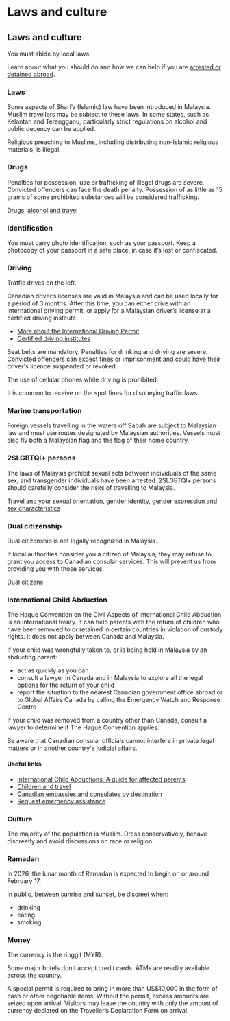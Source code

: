 # Laws and culture

## Laws and culture

You must abide by local laws.

Learn about what you should do and how we can help if you are [arrested or detained abroad](http://travel.gc.ca/assistance/emergency-info/arrest-detention).

### Laws

Some aspects of Shari’a (Islamic) law have been introduced in Malaysia. Muslim travellers may be subject to these laws. In some states, such as Kelantan and Terengganu, particularly strict regulations on alcohol and public decency can be applied.

Religious preaching to Muslims, including distributing non-Islamic religious materials, is illegal.

### Drugs

Penalties for possession, use or trafficking of illegal drugs are severe. Convicted offenders can face the death penalty. Possession of as little as 15 grams of some prohibited substances will be considered trafficking.

[Drugs, alcohol and travel](https://travel.gc.ca/travelling/health-safety/drugs)

### Identification

You must carry photo identification, such as your passport. Keep a photocopy of your passport in a safe place, in case it’s lost or confiscated.

### Driving

Traffic drives on the left.

Canadian driver’s licenses are valid in Malaysia and can be used locally for a period of 3 months. After this time, you can either drive with an international driving permit, or apply for a Malaysian driver’s license at a certified driving institute.

* [More about the International Driving Permit](https://travel.gc.ca/travelling/documents/international-driving-permit)
* [Certified driving institutes](https://www.jpj.gov.my/en/web/main-site/kuala-lumpur-memandu)

Seat belts are mandatory. Penalties for drinking and driving are severe. Convicted offenders can expect fines or imprisonment and could have their driver's licence suspended or revoked.

The use of cellular phones while driving is prohibited.

It is common to receive on the spot fines for disobeying traffic laws.

### Marine transportation

Foreign vessels travelling in the waters off Sabah are subject to Malaysian law and must use routes designated by Malaysian authorities. Vessels must also fly both a Malaysian flag and the flag of their home country.

### 2SLGBTQI+ persons

The laws of Malaysia prohibit sexual acts between individuals of the same sex, and transgender individuals have been arrested. 2SLGBTQI+ persons should carefully consider the risks of travelling to Malaysia.

[Travel and your sexual orientation, gender identity, gender expression and sex characteristics](https://travel.gc.ca/travelling/health-safety/lgbt-travel)

### Dual citizenship

Dual citizenship is not legally recognized in Malaysia.

If local authorities consider you a citizen of Malaysia, they may refuse to grant you access to Canadian consular services. This will prevent us from providing you with those services.

[Dual citizens](https://travel.gc.ca/travelling/documents/dual-citizenship)

### International Child Abduction

The Hague Convention on the Civil Aspects of International Child Abduction is an international treaty. It can help parents with the return of children who have been removed to or retained in certain countries in violation of custody rights. It does not apply between Canada and Malaysia.

If your child was wrongfully taken to, or is being held in Malaysia by an abducting parent:

* act as quickly as you can
* consult a lawyer in Canada and in Malaysia to explore all the legal options for the return of your child
* report the situation to the nearest Canadian government office abroad or to Global Affairs Canada by calling the Emergency Watch and Response Centre

If your child was removed from a country other than Canada, consult a lawyer to determine if The Hague Convention applies.

Be aware that Canadian consular officials cannot interfere in private legal matters or in another country's judicial affairs.

#### Useful links

* [International Child Abductions: A guide for affected parents](https://travel.gc.ca/travelling/publications/international-child-abductions)
* [Children and travel](https://travel.gc.ca/travelling/children)
* [Canadian embassies and consulates by destination](https://travel.gc.ca/assistance/embassies-consulates)
* [Request emergency assistance](https://travel.gc.ca/assistance/emergency-assistance)

### Culture

The majority of the population is Muslim. Dress conservatively, behave discreetly and avoid discussions on race or religion.

### Ramadan

In 2026, the lunar month of Ramadan is expected to begin on or around February 17.

In public, between sunrise and sunset, be discreet when:

* drinking
* eating
* smoking

### Money

The currency is the ringgit (MYR).

Some major hotels don’t accept credit cards. ATMs are readily available across the country.

A special permit is required to bring in more than US$10,000 in the form of cash or other negotiable items. Without the permit, excess amounts are seized upon arrival. Visitors may leave the country with only the amount of currency declared on the Traveller’s Declaration Form on arrival.